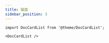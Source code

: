 ```yaml
---
title: 磁盘
sidebar_position: 3
---
```


```mdx-code-block
import DocCardList from '@theme/DocCardList';

<DocCardList />
```
